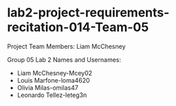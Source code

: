 # lab2-project-requirements-recitation-014-Team-05
Project Team Members:
Liam McChesney

Group 05
Lab 2 Names and Usernames:
- Liam McChesney-Mcey02
- Louis Marfone-loma4620
- Olivia Milas-omilas47
- Leonardo Tellez-leteg3n
